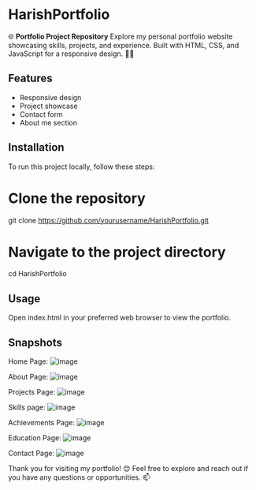 # HarishPortfolio
🌐 **Portfolio Project Repository**  Explore my personal portfolio website showcasing skills, projects, and experience. Built with HTML, CSS, and JavaScript for a responsive design. 💼🚀

## Features
- Responsive design
- Project showcase
- Contact form
- About me section

## Installation
To run this project locally, follow these steps:

# Clone the repository
git clone https://github.com/yourusername/HarishPortfolio.git

# Navigate to the project directory
cd HarishPortfolio

## Usage
Open index.html in your preferred web browser to view the portfolio.

## Snapshots
Home Page:
![image](https://github.com/harishy0406/HarishPortfolio/assets/142865295/2b2dfd1d-6b65-4dae-8bfb-bf9cf9cb0628)

About Page:
![image](https://github.com/harishy0406/HarishPortfolio/assets/142865295/59f8e856-c615-446f-8f6d-3c81159247a9)

Projects Page:
![image](https://github.com/harishy0406/HarishPortfolio/assets/142865295/906da8d2-ef0b-45e4-ae72-efc0d7fc86c0)

Skills page:
![image](https://github.com/harishy0406/HarishPortfolio/assets/142865295/03586e0f-2d36-495d-8140-b222bd01f516)

Achievements Page:
![image](https://github.com/harishy0406/HarishPortfolio/assets/142865295/0f4d792c-fae5-4a31-ac9b-692f2ce9ecb7)

Education Page:
![image](https://github.com/harishy0406/HarishPortfolio/assets/142865295/34a56212-804d-4177-95bd-e4703c1e4240)

Contact Page:
![image](https://github.com/harishy0406/HarishPortfolio/assets/142865295/ea1114a1-1827-4337-b63c-35c440a64c0d)

Thank you for visiting my portfolio! 😊 Feel free to explore and reach out if you have any questions or opportunities. 📫
